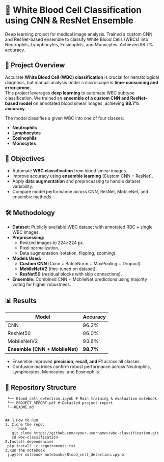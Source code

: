 # 🧬 White Blood Cell Classification using CNN & ResNet Ensemble  
Deep learning project for medical image analysis. Trained a custom CNN and ResNet-based ensemble to classify White Blood Cells (WBCs) into Neutrophils, Lymphocytes, Eosinophils, and Monocytes. Achieved 98.7% accuracy.
## 📌 Project Overview  
Accurate **White Blood Cell (WBC) classification** is crucial for hematological diagnosis, but manual analysis under a microscope is **time-consuming and error-prone**.  
This project leverages **deep learning** to automate WBC subtype classification. We trained an **ensemble of a custom CNN and ResNet-based model** on annotated blood smear images, achieving **98.7% accuracy**.  

The model classifies a given WBC into one of four classes:  
- **Neutrophils**  
- **Lymphocytes**  
- **Eosinophils**  
- **Monocytes**  

## 🎯 Objectives  
- Automate **WBC classification** from blood smear images.  
- Improve accuracy using **ensemble learning** (Custom CNN + ResNet).  
- Apply **data augmentation** and preprocessing to handle dataset variability.  
- Compare model performance across CNN, ResNet, MobileNet, and ensemble methods.  

## 🛠️ Methodology  
- **Dataset:** Publicly available WBC dataset with annotated RBC + single WBC images.  
- **Preprocessing:**  
  - Resized images to 224×224 px.  
  - Pixel normalization.  
  - Data augmentation (rotation, flipping, zooming).  
- **Models Used:**  
  - **Custom CNN** (Conv + BatchNorm + MaxPooling + Dropout).  
  - **MobileNetV2** (fine-tuned on dataset).  
  - **ResNet50** (residual blocks with skip connections).  
- **Ensemble:** Combined CNN + MobileNet predictions using majority voting for higher robustness.  

## 📊 Results  
| Model       | Accuracy |  
|-------------|----------|  
| CNN         | 96.2%    |  
| ResNet50    | 86.0%    |  
| MobileNetV2 | 93.8%    |  
| **Ensemble (CNN + MobileNet)** | **98.7%** |  

- Ensemble improved **precision, recall, and F1** across all classes.  
- Confusion matrices confirm robust performance across Neutrophils, Lymphocytes, Monocytes, and Eosinophils.  

## 📂 Repository Structure  

```text
 └── Blood_cell_detection.ipynb # Main training & evaluation notebook
 └── PROJECT_REPORT.pdf # Detailed project report
 └──README.md


## 🚀 How to Run  
1. Clone the repo:  
   ```bash
   git clone https://github.com/<your-username>/wbc-classification.git
   cd wbc-classification
2.Install dependencies
 pip install -r requirements.txt
3.Run the notebook
 jupyter notebook notebooks/Blood_cell_detection.ipynb
  
